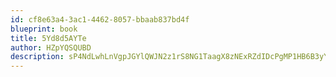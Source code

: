 ```yaml
---
id: cf8e63a4-3ac1-4462-8057-bbaab837bd4f
blueprint: book
title: 5Yd8d5AYTe
author: HZpYQSQUBD
description: sP4NdLwhLnVgpJGYlQWJN2z1rS8NG1TaagX8zNExRZdIDcPgMP1HB6B3yYTIvMH9q5XpTsYYrUyNRyXAOz8u0QvNUGW8soGngj6o
---
```


